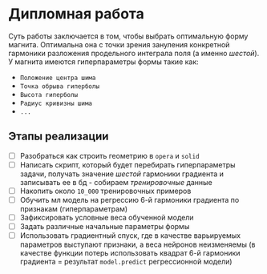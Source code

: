 # Дипломная работа
Суть работы заключается в том, чтобы выбрать оптимальную форму магнита. Оптимальна она с точки зрения зануления конкретной гармоники разложения продельного интеграла поля (а именно *шестой*).
У магнита имеются гиперпараметры формы такие как:

- ```Положение центра шима```
- ```Точка обрыва гиперболы```
- ```Высота гиперболы```
- ```Радиус кривизны шима```
- ```...```

## Этапы реализации
- [ ] Разобраться как строить геометрию в ```opera``` и ```solid```
- [ ] Написать скрипт, который будет перебирать гиперпараметры задачи, получать значение *шестой* гармоники градиента и записывать ее в бд - собираем *тренировочные* данные
- [ ] Накопить около ```10_000``` тренировочных примеров
- [ ] Обучить мл модель на регрессию 6-й гармоники градиента по признакам (гиперпараметрам)
- [ ] Зафиксировать условные веса обученной модели
- [ ] Задать различные начальные параметры формы
- [ ] Использовать градиентный спуск, где в качестве варьируемых параметров выступают признаки, а веса нейронов неизменяемы (в качестве функции потерь использовать квадрат 6-й гармоники градиента = результат ```model.predict``` регрессионной модели)
